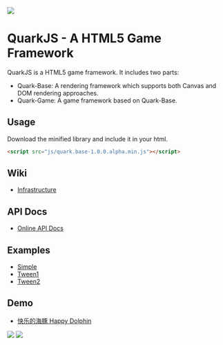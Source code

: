 <img src="http://quark-dev-team.github.com/quarkjs/wiki/images/quark.jpg">

QuarkJS - A HTML5 Game Framework
================================

QuarkJS is a HTML5 game framework. It includes two parts:

* Quark-Base: A rendering framework which supports both Canvas and DOM rendering approaches.
* Quark-Game: A game framework based on Quark-Base.

Usage
-----------------
Download the minified library and include it in your html.

```html
<script src="js/quark.base-1.0.0.alpha.min.js"></script>
```

Wiki
-----------------
* [Infrastructure](http://github.com/quark-dev-team/quarkjs/wiki/Quark-Infrastructure)

API Docs
-----------------
* [Online API Docs](http://quark-dev-team.github.com/quarkjs/docs/)

Examples
-----------------
* [Simple](http://quark-dev-team.github.com/quarkjs/examples/simple1.html)
* [Tween1](http://quark-dev-team.github.com/quarkjs/examples/tween1.html)
* [Tween2](http://quark-dev-team.github.com/quarkjs/examples/tween2.html)

Demo
-----------------
* [快乐的海豚 Happy Dolphin](http://www.riaidea.com/html5/dolphin/)
<img src="http://quark-dev-team.github.com/quarkjs/wiki/images/dolphin_startup_s.jpg">
<img src="http://quark-dev-team.github.com/quarkjs/wiki/images/dolphin_main_s.jpg">